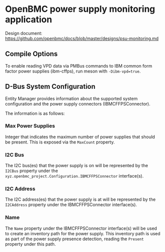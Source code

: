 # OpenBMC power supply monitoring application

Design document:
https://github.com/openbmc/docs/blob/master/designs/psu-monitoring.md

## Compile Options

To enable reading VPD data via PMBus commands to IBM common form factor power
supplies (ibm-cffps), run meson with `-Dibm-vpd=true`.

## D-Bus System Configuration

Entity Manager provides information about the supported system configuration and
the power supply connectors (IBMCFFPSConnector).

The information is as follows:

### Max Power Supplies

Integer that indicates the maximum number of power supplies that should be
present. This is exposed via the `MaxCount` property.

### I2C Bus

The I2C bus(es) that the power supply is on will be represented by the `I2CBus`
property under the `xyz.openbmc_project.Configuration.IBMCFFPSConnector`
interface(s).

### I2C Address

The I2C address(es) that the power supply is at will be represented by the
`I2CAddress` property under the IBMCFFPSConnector interface(s).

### Name

The `Name` property under the IBMCFFPSConnector interface(s) will be used to
create an inventory path for the power supply. This inventory path is used as
part of the power supply presence detection, reading the `Present` property
under this path.

